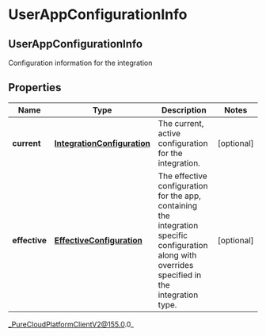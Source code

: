 # UserAppConfigurationInfo

## UserAppConfigurationInfo
Configuration information for the integration

## Properties

|Name | Type | Description | Notes|
|------------ | ------------- | ------------- | -------------|
| **current** | [**IntegrationConfiguration**](IntegrationConfiguration) | The current, active configuration for the integration. | [optional] |
| **effective** | [**EffectiveConfiguration**](EffectiveConfiguration) | The effective configuration for the app, containing the integration specific configuration along with overrides specified in the integration type. | [optional] |



_PureCloudPlatformClientV2@155.0.0_
